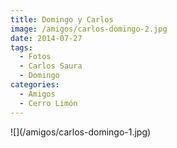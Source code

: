 ```yaml
---
title: Domingo y Carlos
image: /amigos/carlos-domingo-2.jpg
date: 2014-07-27
tags:
  - Fotos
  - Carlos Saura
  - Domingo
categories:
  - Amigos
  - Cerro Limón
---
```

<social-share />
![](/amigos/carlos-domingo-1.jpg)
